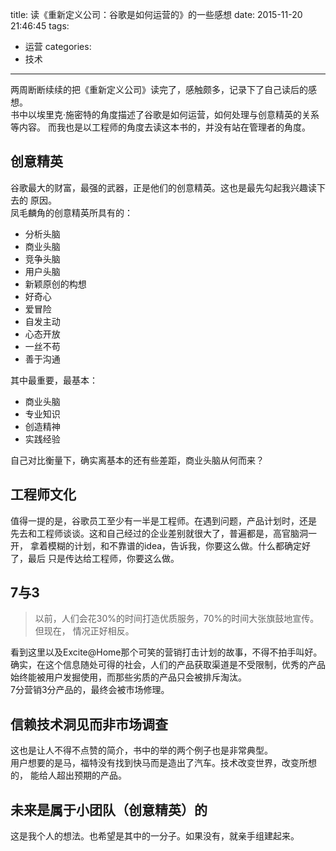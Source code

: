 title: 读《重新定义公司：谷歌是如何运营的》的一些感想
date: 2015-11-20 21:46:45
tags:
- 运营
categories:
- 技术
---
两周断断续续的把《重新定义公司》读完了，感触颇多，记录下了自己读后的感想。  
书中以埃里克·施密特的角度描述了谷歌是如何运营，如何处理与创意精英的关系等内容。
而我也是以工程师的角度去读这本书的，并没有站在管理者的角度。  

## 创意精英
谷歌最大的财富，最强的武器，正是他们的创意精英。这也是最先勾起我兴趣读下去的
原因。  
凤毛麟角的创意精英所具有的：
- 分析头脑
- 商业头脑
- 竞争头脑
- 用户头脑
- 新颖原创的构想
- 好奇心
- 爱冒险
- 自发主动
- 心态开放
- 一丝不苟
- 善于沟通  

其中最重要，最基本：
- 商业头脑
- 专业知识
- 创造精神
- 实践经验

自己对比衡量下，确实离基本的还有些差距，商业头脑从何而来？

## 工程师文化
值得一提的是，谷歌员工至少有一半是工程师。在遇到问题，产品计划时，还是
先去和工程师谈谈。这和自己经过的企业差别就很大了，普遍都是，高官脑洞一开，
拿着模糊的计划，和不靠谱的idea，告诉我，你要这么做。什么都确定好了，最后
只是传达给工程师，你要这么做。

## 7与3
>以前，人们会花30%的时间打造优质服务，70%的时间大张旗鼓地宣传。但现在，
情况正好相反。

看到这里以及Excite@Home那个可笑的营销打击计划的故事，不得不拍手叫好。
确实，在这个信息随处可得的社会，人们的产品获取渠道是不受限制，优秀的产品
始终能被用户发掘使用，而那些劣质的产品只会被排斥淘汰。  
7分营销3分产品的，最终会被市场修理。

## 信赖技术洞见而非市场调查
这也是让人不得不点赞的简介，书中的举的两个例子也是非常典型。  
用户想要的是马，福特没有找到快马而是造出了汽车。技术改变世界，改变所想的，
能给人超出预期的产品。

## 未来是属于小团队（创意精英）的
这是我个人的想法。也希望是其中的一分子。如果没有，就亲手组建起来。
